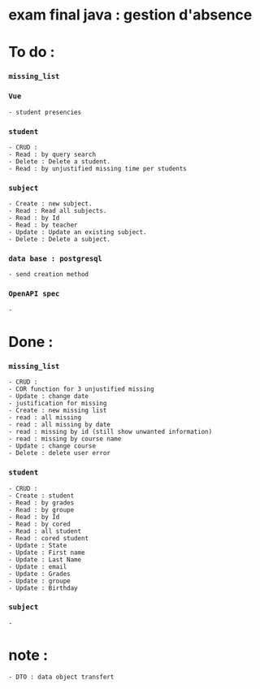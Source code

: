 # exam final java : gestion d'absence

# To do : 

### `missing_list`

### `Vue`

    - student presencies


### `student`
    
    - CRUD : 
    - Read : by query search
    - Delete : Delete a student.
    - Read : by unjustified missing time per students

### `subject`

    - Create : new subject.
    - Read : Read all subjects.
    - Read : by Id
    - Read : by teacher
    - Update : Update an existing subject.
    - Delete : Delete a subject.
    
### `data base : postgresql`

    - send creation method

### `OpenAPI spec`

    -

# Done : 

### `missing_list`
    
    - CRUD :
    - COR function for 3 unjustified missing 
    - Update : change date 
    - justification for missing
    - Create : new missing list
    - read : all missing
    - read : all missing by date 
    - read : missing by id (still show unwanted information)
    - read : missing by course name
    - Update : change course
    - Delete : delete user error

  ### `student`

    - CRUD : 
    - Create : student
    - Read : by grades
    - Read : by groupe
    - Read : by Id
    - Read : by cored
    - Read : all student
    - Read : cored student
    - Update : State
    - Update : First name
    - Update : Last Name
    - Update : email
    - Update : Grades
    - Update : groupe
    - Update : Birthday 

  ### `subject`

    -


# note : 
    - DTO : data object transfert